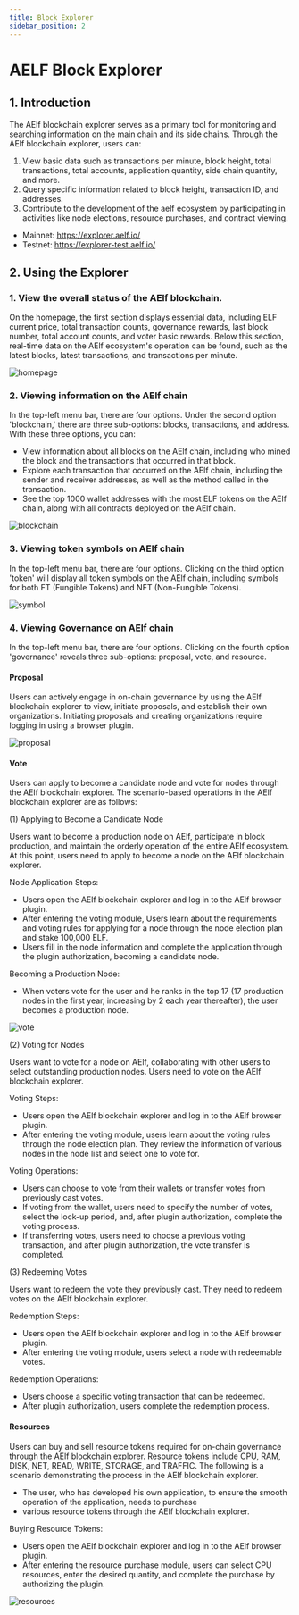 ```yaml
---
title: Block Explorer
sidebar_position: 2
---
```


# AELF Block Explorer

## 1. Introduction

The AElf blockchain explorer serves as a primary tool for monitoring and searching information on the main chain and its 
side chains. Through the AElf blockchain explorer, users can:
1. View basic data such as transactions per minute, block height, total transactions, total accounts, application 
quantity, side chain quantity, and more.
2. Query specific information related to block height, transaction ID, and addresses.
3. Contribute to the development of the aelf ecosystem by participating in activities like node elections, resource 
purchases, and contract viewing.
- Mainnet: https://explorer.aelf.io/
- Testnet: https://explorer-test.aelf.io/

## 2. Using the Explorer

### 1. View the overall status of the AElf blockchain.

On the homepage, the first section displays essential data, including ELF current price, total transaction counts, 
governance rewards, last block number, total account counts, and voter basic rewards. Below this section, real-time data 
on the AElf ecosystem's operation can be found, such as the latest blocks, latest transactions, and transactions per 
minute.

![homepage](/img/explorer-homepage.png)

### 2. Viewing information on the AElf chain

In the top-left menu bar, there are four options. Under the second option 'blockchain,' there are three sub-options: 
blocks, transactions, and address. With these three options, you can:
- View information about all blocks on the AElf chain, including who mined the block and the transactions that occurred 
in that block.
- Explore each transaction that occurred on the AElf chain, including the sender and receiver addresses, as well as the 
method called in the transaction.
- See the top 1000 wallet addresses with the most ELF tokens on the AElf chain, along with all contracts deployed on the
AElf chain.

![blockchain](/img/explorer-blockchain.png)

### 3. Viewing token symbols on AElf chain

In the top-left menu bar, there are four options. Clicking on the third option 'token' will display all token symbols on
the AElf chain, including symbols for both FT (Fungible Tokens) and NFT (Non-Fungible Tokens).

![symbol](/img/explorer-symbol.png)

### 4. Viewing Governance on AElf chain

In the top-left menu bar, there are four options. Clicking on the fourth option 'governance' reveals three sub-options: 
proposal, vote, and resource.

#### Proposal

Users can actively engage in on-chain governance by using the AElf blockchain explorer to view, initiate proposals, and 
establish their own organizations. Initiating proposals and creating organizations require logging in using a browser 
plugin.

![proposal](/img/explorer-proposal.png)

#### Vote

Users can apply to become a candidate node and vote for nodes through the AElf blockchain explorer. 
The scenario-based operations in the AElf blockchain explorer are as follows:

(1) Applying to Become a Candidate Node

Users want to become a production node on AElf, participate in block production, and maintain the orderly operation of 
the entire AElf ecosystem. At this point, users need to apply to become a node on the AElf blockchain explorer.

Node Application Steps:

- Users open the AElf blockchain explorer and log in to the AElf browser plugin.
- After entering the voting module, Users learn about the requirements and voting rules for applying for a node through 
the node election plan and stake 100,000 ELF.
- Users fill in the node information and complete the application through the plugin authorization, becoming a candidate 
node.

Becoming a Production Node:

- When voters vote for the user and he ranks in the top 17 (17 production nodes in the first year, increasing by 2 each 
year thereafter), the user becomes a production node.

![vote](/img/explorer-vote.png)

(2) Voting for Nodes

Users want to vote for a node on AElf, collaborating with other users to select outstanding production nodes. Users need 
to vote on the AElf blockchain explorer.

Voting Steps:

- Users open the AElf blockchain explorer and log in to the AElf browser plugin.
- After entering the voting module, users learn about the voting rules through the node election plan. They review the 
information of various nodes in the node list and select one to vote for.

Voting Operations:

- Users can choose to vote from their wallets or transfer votes from previously cast votes.
- If voting from the wallet, users need to specify the number of votes, select the lock-up period, and, after plugin 
authorization, complete the voting process.
- If transferring votes, users need to choose a previous voting transaction, and after plugin authorization, the vote 
transfer is completed.

(3) Redeeming Votes

Users want to redeem the vote they previously cast. They need to redeem votes on the AElf blockchain explorer.

Redemption Steps:

- Users open the AElf blockchain explorer and log in to the AElf browser plugin.
- After entering the voting module, users select a node with redeemable votes.

Redemption Operations:

- Users choose a specific voting transaction that can be redeemed.
- After plugin authorization, users complete the redemption process.

#### Resources 

Users can buy and sell resource tokens required for on-chain governance through the AElf blockchain explorer. 
Resource tokens include CPU, RAM, DISK, NET, READ, WRITE, STORAGE, and TRAFFIC. The following is a scenario 
demonstrating the process in the AElf blockchain explorer.

- The user, who has developed his own application, to ensure the smooth operation of the application, needs to purchase 
- various resource tokens through the AElf blockchain explorer.

Buying Resource Tokens:

- Users open the AElf blockchain explorer and log in to the AElf browser plugin.
- After entering the resource purchase module, users can select CPU resources, enter the desired quantity, and complete 
the purchase by authorizing the plugin.

![resources](/img/explorer-resources.png)